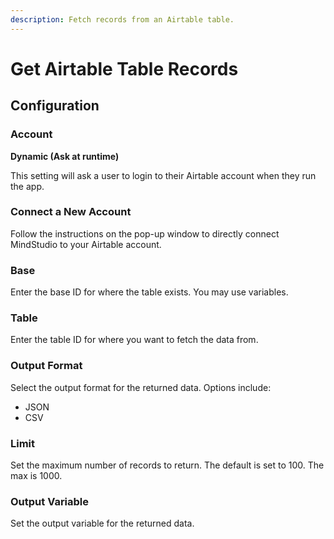 ```yaml
---
description: Fetch records from an Airtable table.
---
```


# Get Airtable Table Records

## Configuration

### Account

**Dynamic (Ask at runtime)**

This setting will ask a user to login to their Airtable account when they run the app.

### **Connect a New Account**

Follow the instructions on the pop-up window to directly connect MindStudio to your Airtable account.&#x20;

### Base

Enter the base ID for where the table exists. You may use variables.

### Table

Enter the table ID for where you want to fetch the data from.

### Output Format

Select the output format for the returned data. Options include:

* JSON
* CSV

### Limit

Set the maximum number of records to return. The default is set to 100. The max is 1000.

### Output Variable

Set the output variable for the returned data.

